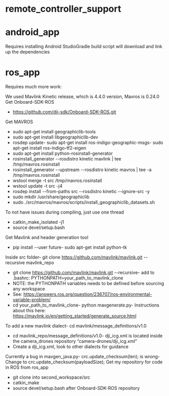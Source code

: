 # remote_controller_support

# android_app
Requires installing Android StudioGradle build script will download and link up the dependencies

# ros_app
Requires much more work:

We used Mavlink Kinetic release, which is 4.4.0 version, Mavros is 0.24.0
Get Onboard-SDK-ROS
- https://github.com/dji-sdk/Onboard-SDK-ROS.git

Get MAVROS
- sudo apt-get install geographiclib-tools
- sudo apt-get install libgeographiclib-dev
- rosdep update- sudo apt-get install ros-indigo-geographic-msgs- sudo apt-get install ros-indigo-tf2-eigen
- sudo apt-get install python-rosinstall-generator
- rosinstall_generator --rosdistro kinetic mavlink | tee /tmp/mavros.rosinstall
- rosinstall_generator --upstream --rosdistro kinetic mavros | tee -a /tmp/mavros.rosinstall
- wstool merge -t src /tmp/mavros.rosinstall
- wstool update -t src -j4
- rosdep install --from-paths src --rosdistro kinetic --ignore-src -y
- sudo mkdir /usr/share/geographiclib
- sudo ./src/mavros/mavros/scripts/install_geographiclib_datasets.sh

To not have issues during compiling, just use one thread
- catkin_make_isolated -j1
- source devel/setup.bash

Get Mavlink and header generation tool
- pip install --user future- sudo apt-get install python-tk

Inside src folder- git clone https://github.com/mavlink/mavlink.git --recursive mavlink_repo
- git clone https://github.com/mavlink/mavlink.git --recursive- add to .bashrc: PYTHONPATH=your_path_to_mavlink_clone
- NOTE: the PYTHONPATH variables needs to be defined before sourcing any workspace
- See: https://answers.ros.org/question/236707/ros-environmental-variable-problem/
- cd your_path_to_mavlink_clone- python mavgenerate.py- Instructions about this here: https://mavlink.io/en/getting_started/generate_source.html

To add a new mavlink dialect- cd mavlink/message_definitions/v1.0
- cd mavlink_repo/message_definitions/v1.0- dji_icg.xml is located inside the camera_drones repository “camera-drones/dji_icg.xml”
- Create a dji_icg.xml, look to other dialects for guidance

Currently a bug in mavgen_java.py- crc.update_checksum(len); is wrong- Change to crc.update_checksum(payloadSize);
Get my repository for code in ROS from ros_app
- git clone into second_workspace/src
- catkin_make
- source devel/setup.bash after Onboard-SDK-ROS repository
